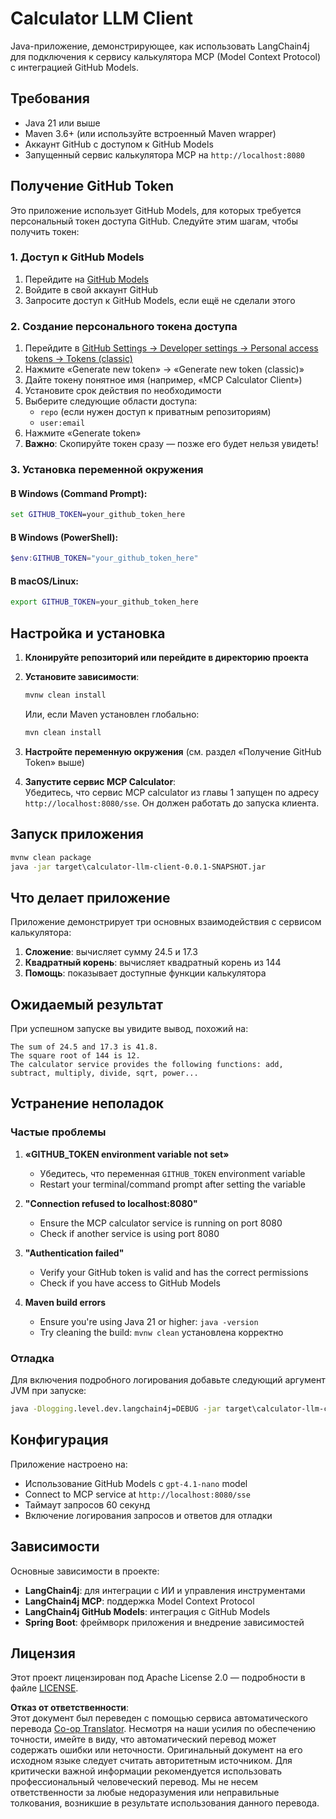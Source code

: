 <!--
CO_OP_TRANSLATOR_METADATA:
{
  "original_hash": "ac2459c0d5cc823922e3d9240a95028c",
  "translation_date": "2025-06-11T13:19:20+00:00",
  "source_file": "03-GettingStarted/03-llm-client/solution/java/README.md",
  "language_code": "ru"
}
-->
# Calculator LLM Client

Java-приложение, демонстрирующее, как использовать LangChain4j для подключения к сервису калькулятора MCP (Model Context Protocol) с интеграцией GitHub Models.

## Требования

- Java 21 или выше  
- Maven 3.6+ (или используйте встроенный Maven wrapper)  
- Аккаунт GitHub с доступом к GitHub Models  
- Запущенный сервис калькулятора MCP на `http://localhost:8080`

## Получение GitHub Token

Это приложение использует GitHub Models, для которых требуется персональный токен доступа GitHub. Следуйте этим шагам, чтобы получить токен:

### 1. Доступ к GitHub Models  
1. Перейдите на [GitHub Models](https://github.com/marketplace/models)  
2. Войдите в свой аккаунт GitHub  
3. Запросите доступ к GitHub Models, если ещё не сделали этого  

### 2. Создание персонального токена доступа  
1. Перейдите в [GitHub Settings → Developer settings → Personal access tokens → Tokens (classic)](https://github.com/settings/tokens)  
2. Нажмите «Generate new token» → «Generate new token (classic)»  
3. Дайте токену понятное имя (например, «MCP Calculator Client»)  
4. Установите срок действия по необходимости  
5. Выберите следующие области доступа:  
   - `repo` (если нужен доступ к приватным репозиториям)  
   - `user:email`  
6. Нажмите «Generate token»  
7. **Важно**: Скопируйте токен сразу — позже его будет нельзя увидеть!

### 3. Установка переменной окружения

#### В Windows (Command Prompt):  
```cmd
set GITHUB_TOKEN=your_github_token_here
```

#### В Windows (PowerShell):  
```powershell
$env:GITHUB_TOKEN="your_github_token_here"
```

#### В macOS/Linux:  
```bash
export GITHUB_TOKEN=your_github_token_here
```

## Настройка и установка

1. **Клонируйте репозиторий или перейдите в директорию проекта**

2. **Установите зависимости**:  
   ```cmd
   mvnw clean install
   ```  
   Или, если Maven установлен глобально:  
   ```cmd
   mvn clean install
   ```

3. **Настройте переменную окружения** (см. раздел «Получение GitHub Token» выше)

4. **Запустите сервис MCP Calculator**:  
   Убедитесь, что сервис MCP calculator из главы 1 запущен по адресу `http://localhost:8080/sse`. Он должен работать до запуска клиента.

## Запуск приложения

```cmd
mvnw clean package
java -jar target\calculator-llm-client-0.0.1-SNAPSHOT.jar
```

## Что делает приложение

Приложение демонстрирует три основных взаимодействия с сервисом калькулятора:

1. **Сложение**: вычисляет сумму 24.5 и 17.3  
2. **Квадратный корень**: вычисляет квадратный корень из 144  
3. **Помощь**: показывает доступные функции калькулятора

## Ожидаемый результат

При успешном запуске вы увидите вывод, похожий на:

```
The sum of 24.5 and 17.3 is 41.8.
The square root of 144 is 12.
The calculator service provides the following functions: add, subtract, multiply, divide, sqrt, power...
```

## Устранение неполадок

### Частые проблемы

1. **«GITHUB_TOKEN environment variable not set»**  
   - Убедитесь, что переменная `GITHUB_TOKEN` environment variable
   - Restart your terminal/command prompt after setting the variable

2. **"Connection refused to localhost:8080"**
   - Ensure the MCP calculator service is running on port 8080
   - Check if another service is using port 8080

3. **"Authentication failed"**
   - Verify your GitHub token is valid and has the correct permissions
   - Check if you have access to GitHub Models

4. **Maven build errors**
   - Ensure you're using Java 21 or higher: `java -version`
   - Try cleaning the build: `mvnw clean` установлена корректно

### Отладка

Для включения подробного логирования добавьте следующий аргумент JVM при запуске:  
```cmd
java -Dlogging.level.dev.langchain4j=DEBUG -jar target\calculator-llm-client-0.0.1-SNAPSHOT.jar
```

## Конфигурация

Приложение настроено на:  
- Использование GitHub Models с `gpt-4.1-nano` model
- Connect to MCP service at `http://localhost:8080/sse`  
- Таймаут запросов 60 секунд  
- Включение логирования запросов и ответов для отладки

## Зависимости

Основные зависимости в проекте:  
- **LangChain4j**: для интеграции с ИИ и управления инструментами  
- **LangChain4j MCP**: поддержка Model Context Protocol  
- **LangChain4j GitHub Models**: интеграция с GitHub Models  
- **Spring Boot**: фреймворк приложения и внедрение зависимостей

## Лицензия

Этот проект лицензирован под Apache License 2.0 — подробности в файле [LICENSE](../../../../../../03-GettingStarted/03-llm-client/solution/java/LICENSE).

**Отказ от ответственности**:  
Этот документ был переведен с помощью сервиса автоматического перевода [Co-op Translator](https://github.com/Azure/co-op-translator). Несмотря на наши усилия по обеспечению точности, имейте в виду, что автоматический перевод может содержать ошибки или неточности. Оригинальный документ на его исходном языке следует считать авторитетным источником. Для критически важной информации рекомендуется использовать профессиональный человеческий перевод. Мы не несем ответственности за любые недоразумения или неправильные толкования, возникшие в результате использования данного перевода.